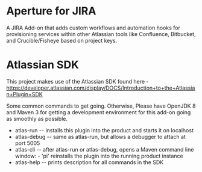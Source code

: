 # Aperture for JIRA
A JIRA Add-on that adds custom workflows and automation hooks for provisioning services within other Atlassian tools 
like Confluence, Bitbucket, and Crucible/Fisheye based on project keys. 

# Atlassian SDK
This project makes use of the  Atlassian SDK found here - https://developer.atlassian.com/display/DOCS/Introduction+to+the+Atlassian+Plugin+SDK

Some common commands to get going. Otherwise, Please have OpenJDK 8 and Maven 3 for getting a development environment 
for this add-on going  as smoothly as possible.
  
* atlas-run   -- installs this plugin into the product and starts it on localhost
* atlas-debug -- same as atlas-run, but allows a debugger to attach at port 5005
* atlas-cli   -- after atlas-run or atlas-debug, opens a Maven command line window:
                 - 'pi' reinstalls the plugin into the running product instance
* atlas-help  -- prints description for all commands in the SDK


